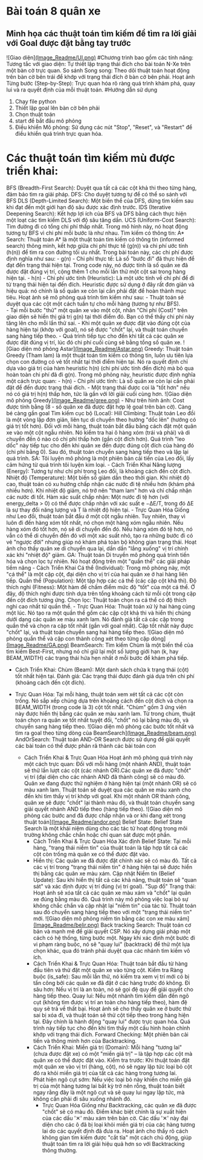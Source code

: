 # Bài toán 8 quân xe
## Minh họa các thuật toán tìm kiếm để tìm ra lời giải với Goal được đặt bằng tay trước
![Giao diện][(Image_Readme/UI.png)](https://github.com/ngiempv/AI_CaNhan/blob/main/Image_Readme/UI.png)
#Chương trình bao gồm các tính năng:
  Tương tắc với giao diện: Tự thiết lập trạng thái đích cho bài toán N-Xe trên một bàn cờ trực quan.
  So sánh Song song: Theo dõi thuật toán hoạt động trên bàn cờ bên trái để khớp với trạng thái đích ở bàn cờ bên phải.
  Hoạt ảnh Từng bước (Step-by-Step): Trực quan hóa rõ ràng quá trình khám phá, quay lui và ra quyết định của mỗi thuật toán.
#Hướng dẫn sử dụng
  1. Chạy file python
  2. Thiết lập goal lên bàn cờ bên phải
  3. Chọn thuật toán
  4. start để bắt đầu mô phỏng
  5. Điều khiển Mô phỏng: Sử dụng các nút "Stop", "Reset", và "Restart" để điều khiển quá trình trực quan hóa.
# Các thuật toán tìm kiếm mù được triển khai:
  BFS (Breadth-First Search): Duyệt qua tất cả các cột khả thi theo từng hàng, đảm bảo tìm ra giải pháp.
  DFS: Cho duyệt tương tự để có thể so sánh với BFS
  DLS (Depth-Limited Search): Một biến thể của DFS, dừng tìm kiếm sau khi đạt đến một giới hạn độ sâu được xác định trước.
  IDS (Iterative Deepening Search): Kết hợp lợi ích của BFS và DFS bằng cách thực hiện một loạt các tìm kiếm DLS với độ sâu tăng dần.
  UCS (Uniform-Cost Search): Tìm đường đi có tổng chi phí thấp nhất. Trong mô hình này, nó hoạt động tương tự BFS vì chi phí mỗi bước là như nhau.
Tìm kiếm có thông tin:
  A* Search: Thuật toán A* là một thuật toán tìm kiếm có thông tin (informed search) thông minh, kết hợp giữa chi phí thực tế (g(n)) và chi phí ước tính (h(n)) để tìm ra con đường tối ưu nhất.
      Trong bài toán này, các chi phí được định nghĩa như sau:
          - g(n) - Chi phí thực tế: Là số "bước đi" đã thực hiện để đạt đến trạng thái hiện tại. Trong code này, nó được tính là số quân xe đã được đặt đúng vị trí, cộng thêm 1 cho mỗi lần thử một cột sai trong hàng hiện tại.
          - h(n) - Chi phí ước tính (Heuristic): Là một ước tính về chi phí để đi từ trạng thái hiện tại đến đích. Heuristic được sử dụng ở đây rất đơn giản và hiệu quả: nó chính là số quân xe còn lại cần phải đặt để hoàn thành mục tiêu.
      Hoạt ảnh sẽ mô phỏng quá trình tìm kiếm như sau:
          - Thuật toán sẽ duyệt qua các cột một cách tuần tự cho mỗi hàng (tương tự như BFS).    
          - Tại mỗi bước "thử" một quân xe vào một cột, nhãn "Chi phí (Cost)" trên giao diện sẽ hiển thị giá trị g(n) tại thời điểm đó. Bạn có thể thấy chi phí này tăng lên cho mỗi lần thử sai.
          - Khi một quân xe được đặt vào đúng cột của hàng hiện tại (khớp với goal), nó sẽ được "chốt" lại, và thuật toán chuyển sang hàng tiếp theo.
          - Quá trình tiếp tục cho đến khi tất cả các quân xe được đặt đúng vị trí, lúc đó chi phí cuối cùng sẽ bằng tổng số quân xe.
![Giao diện mô phỏng Astar][(Image_Readme/Astar.png)](https://github.com/ngiempv/AI_CaNhan/blob/main/Image_Readme/Astar.png)
     Greedy: Thuật toán Greedy (Tham lam) là một thuật toán tìm kiếm có thông tin, luôn ưu tiên lựa chọn con đường có vẻ tốt nhất tại thời điểm hiện tại. Nó ra quyết định chỉ dựa vào giá trị của hàm heuristic h(n) (chi phí ước tính đến đích) mà bỏ qua hoàn toàn chi phí đã đi g(n).
       Trong mô phỏng này, heuristic được định nghĩa một cách trực quan:
          - h(n) - Chi phí ước tính: Là số quân xe còn lại cần phải đặt để đến được trạng thái đích.
          - Một trạng thái được coi là "tốt hơn" nếu nó có giá trị h(n) thấp hơn, tức là gần với lời giải cuối cùng hơn.
![Giao diện mô phỏng Greedy][(Image_Readme/gree.png)](https://github.com/ngiempv/AI_CaNhan/blob/main/Image_Readme/gree.png)
          - Như trên hình ảnh: Cost được tính bằng (8 - số quân xe đã được đặt hợp lệ goal trên bàn cờ). Càng bé càng gần goal
Tìm kiếm cục bộ (Local):
     Hill Climbing: Thuật toán Leo đồi là một vòng lặp đơn giản, liên tục di chuyển theo hướng "dốc lên" (hướng có giá trị tốt hơn).
       Đối với mỗi hàng, thuật toán bắt đầu bằng cách đặt một quân xe vào một cột ngẫu nhiên. Nó kiểm tra hai ô hàng xóm (trái và phải) và di chuyển đến ô nào có chi phí thấp hơn (gần cột đích hơn). Quá trình "leo dốc" này tiếp tục cho đến khi quân xe đến được đúng cột đích của hàng đó (chi phí bằng 0). Sau đó, thuật toán chuyển sang hàng tiếp theo và lặp lại quá trình.
     SA: Tôi luyện mô phỏng là một phiên bản cải tiến của Leo đồi, lấy cảm hứng từ quá trình tôi luyện kim loại.
     - Cách Triển Khai
        Năng lượng (Energy): Tương tự như chi phí trong Leo đồi, là khoảng cách đến cột đích.
        Nhiệt độ (Temperature): Một biến số giảm dần theo thời gian. Khi nhiệt độ cao, thuật toán có xu hướng chấp nhận các nước đi tệ nhiều hơn (khám phá nhiều hơn). Khi nhiệt độ giảm, nó trở nên "tham lam" hơn và chỉ chấp nhận các nước đi tốt.
       Hàm xác suất chấp nhận: Một nước đi tệ hơn (với energy_delta > 0) có thể được chấp nhận với xác suất e 
−ΔE/T, trong đó ΔE là sự thay đổi năng lượng và T là nhiệt độ hiện tại.
    - Trực Quan Hóa
    Giống như Leo đồi, thuật toán bắt đầu ở một cột ngẫu nhiên. Tuy nhiên, thay vì luôn đi đến hàng xóm tốt nhất, nó chọn một hàng xóm ngẫu nhiên.
Nếu hàng xóm đó tốt hơn, nó sẽ di chuyển đến đó.
Nếu hàng xóm đó tệ hơn, nó vẫn có thể di chuyển đến đó với một xác suất nhỏ, tạo ra những bước đi có vẻ "ngược đời" nhưng giúp nó khám phá toàn bộ không gian trạng thái.
Hoạt ảnh cho thấy quân xe di chuyển qua lại, dần dần "lắng xuống" vị trí chính xác khi "nhiệt độ" giảm.
  GA: Thuật toán Di truyền mô phỏng quá trình tiến hóa và chọn lọc tự nhiên. Nó hoạt động trên một "quần thể" các giải pháp tiềm năng
    - Cách Triển Khai
        Cá thể (Individual): Trong mô phỏng này, một "cá thể" là một cặp cột, đại diện cho vị trí của hai quân xe ở hai hàng liên tiếp.
        Quần thể (Population): Một tập hợp các cá thể (các cặp cột khả thi).
        Độ thích nghi (Fitness): Một hàm để chấm điểm mức độ "tốt" của một cá thể. Ở đây, độ thích nghi được tính dựa trên tổng khoảng cách từ mỗi cột trong cặp đến cột đích tương ứng.
        Chọn lọc: Thuật toán chọn ra cá thể có độ thích nghi cao nhất từ quần thể.
     - Trực Quan Hóa: Thuật toán xử lý hai hàng cùng một lúc. Nó tạo ra một quần thể gồm các cặp cột khả thi và hiển thị chúng dưới dạng các quân xe màu xanh lam. Nó đánh giá tất cả các cặp trong quần thể và chọn ra cặp tốt nhất (gần với goal nhất).
Cặp tốt nhất này được "chốt" lại, và thuật toán chuyển sang hai hàng tiếp theo.
![Giao diện mô phỏng quần thể và cặp con thành công xét theo từng cặp dòng][(Image_Readme/GA.png)](https://github.com/ngiempv/AI_CaNhan/blob/main/Image_Readme/GA.png)
  BeamSearch: Tìm kiếm Chùm là một biến thể của tìm kiếm Best-First, nhưng nó chỉ giữ lại một số lượng giới hạn (k, hay BEAM_WIDTH) các trạng thái hứa hẹn nhất ở mỗi bước để khám phá tiếp.
  - Cách Triển Khai: Chùm (Beam): Một danh sách chứa k trạng thái (cột) tốt nhất hiện tại.
                      Đánh giá: Các trạng thái được đánh giá dựa trên chi phí (khoảng cách đến cột đích).

  - Trực Quan Hóa: Tại mỗi hàng, thuật toán xem xét tất cả các cột còn trống. Nó sắp xếp chúng dựa trên khoảng cách đến cột đích và chọn ra BEAM_WIDTH (trong code là 3) cột tốt nhất. "Chùm" gồm 3 ứng viên này được hiển thị bằng các quân xe màu xanh lam.
Từ trong chùm, thuật toán chọn ra quân xe tốt nhất tuyệt đối, "chốt" nó lại bằng màu đỏ, và chuyển sang hàng tiếp theo.
![Giao diện mô phỏng các bước tốt nhất và tìm ra goal theo từng dòng của BeamSearch][(Image_Readme/beam.png)](https://github.com/ngiempv/AI_CaNhan/blob/main/Image_Readme/beam.png)
  AndOrSearch: Thuật toán AND-OR Search được sử dụng để giải quyết các bài toán có thể được phân rã thành các bài toán con
    - Cách Triển Khai & Trực Quan Hóa
    Hoạt ảnh mô phỏng quá trình này một cách trực quan: Đối với mỗi hàng (một nhánh AND), thuật toán sẽ thử lần lượt các cột (các nhánh OR).Các quân xe đã được "chốt" vị trí (đại diện cho các nhánh AND đã thành công) sẽ có màu đỏ. 
Quân xe đang được thử nghiệm ở hàng hiện tại (một nhánh OR) sẽ có màu xanh lam.  Thuật toán sẽ duyệt qua các quân xe màu xanh cho đến khi tìm thấy vị trí khớp với goal. Khi một nhánh OR thành công, quân xe sẽ được "chốt" lại thành màu đỏ, và thuật toán chuyển sang giải quyết nhánh AND tiếp theo (hàng tiếp theo).
![Giao diện mô phỏng các bước and đã được chấp nhận và or khi đang xét trong thuật toán][(Image_Readme/andor.png)](https://github.com/ngiempv/AI_CaNhan/blob/main/Image_Readme/andor.png)
  Belief State: Belief State Search là một khái niệm dùng cho các tác tử hoạt động trong môi trường không chắc chắn hoặc chỉ quan sát được một phần.
      - Cách Triển Khai & Trực Quan Hóa
          Xác định Belief State: Tại mỗi hàng, "trạng thái niềm tin" của thuật toán là tập hợp tất cả các cột còn trống mà quân xe có thể được đặt vào.
      - Hiển thị:
          Các quân xe đã được đặt chính xác sẽ có màu đỏ.
          Tất cả các vị trí trong "trạng thái niềm tin" ở hàng hiện tại sẽ được hiển thị bằng các quân xe màu xám.
          Cập nhật Niềm tin (Belief Update): Sau khi hiển thị tất cả các khả năng, thuật toán sẽ "quan sát" và xác định được vị trí đúng (vị trí goal).
          "Sụp đổ" Trạng thái: Hoạt ảnh sẽ xóa tất cả các quân xe màu xám và "chốt" lại quân xe đúng bằng màu đỏ. Quá trình này mô phỏng việc loại bỏ sự không chắc chắn và cập nhật lại "niềm tin" của tác tử.
          Thuật toán sau đó chuyển sang hàng tiếp theo với một "trạng thái niềm tin" mới.
![Giao diện mô phỏng niềm tin bằng các con xe màu xám][(Image_Readme/belir.png)](https://github.com/ngiempv/AI_CaNhan/blob/main/Image_Readme/beli.png)
  Back tracking Search: Thuật toán cơ bản và mạnh mẽ để giải quyết CSP. Nó xây dựng giải pháp một cách có hệ thống, từng bước một. Ngay khi xác định một bước đi vi phạm ràng buộc, nó sẽ "quay lui" (backtrack) để thử một lựa chọn khác, qua đó tránh phải duyệt qua các nhánh tìm kiếm vô ích.
      - Cách Triển Khai & Trực Quan Hóa:
          Thuật toán bắt đầu từ hàng đầu tiên và thử đặt một quân xe vào từng cột.
          Kiểm tra Ràng buộc (is_safe): Sau mỗi lần thử, nó kiểm tra xem vị trí mới có bị tấn công bởi các quân xe đã đặt ở các hàng trước đó không.
          Đi sâu hơn: Nếu vị trí là an toàn, nó sẽ gọi đệ quy để giải quyết cho hàng tiếp theo.
          Quay lui: Nếu một nhánh tìm kiếm dẫn đến ngõ cụt (không tìm được vị trí an toàn cho hàng tiếp theo), hàm đệ quy sẽ trả về thất bại. Hoạt ảnh sẽ cho thấy quân xe ở bước thử sai bị xóa đi, và thuật toán sẽ thử cột tiếp theo trong hàng hiện tại. Đây chính là hành động "quay lui" được trực quan hóa.
Quá trình này tiếp tục cho đến khi tìm thấy một cấu hình hoàn chỉnh khớp với trạng thái đích.
  Forward Checking: Một phiên bản cải tiến và thông minh hơn của Backtracking.
      - Cách Triển Khai:
            Miền giá trị (Domain): Mỗi hàng "tương lai" (chưa được đặt xe) có một "miền giá trị" – là tập hợp các cột mà quân xe có thể được đặt vào.
            Kiểm tra trước: Khi thuật toán đặt một quân xe vào vị trí (hàng, cột), nó sẽ ngay lập tức loại bỏ cột đó ra khỏi miền giá trị của tất cả các hàng trong tương lai.  
            Phát hiện ngõ cụt sớm: Nếu việc loại bỏ này khiến cho miền giá trị của một hàng tương lai bất kỳ trở nên rỗng, thuật toán biết ngay rằng đây là một ngõ cụt và sẽ quay lui ngay lập tức, mà không cần phải đi sâu xuống nhánh đó.
         -  Trực Quan Hóa
            Giống như Backtracking, các quân xe đã được "chốt" sẽ có màu đỏ.
            Điểm khác biệt chính là sự xuất hiện của các dấu '✕' màu xám trên bàn cờ.
Các dấu '✕' này đại diện cho các ô đã bị loại khỏi miền giá trị của các hàng tương lai do các quyết định đã đưa ra. Hoạt ảnh cho thấy rõ cách không gian tìm kiếm được "cắt tỉa" một cách chủ động, giúp thuật toán tìm ra lời giải hiệu quả hơn so với Backtracking thông thường.
